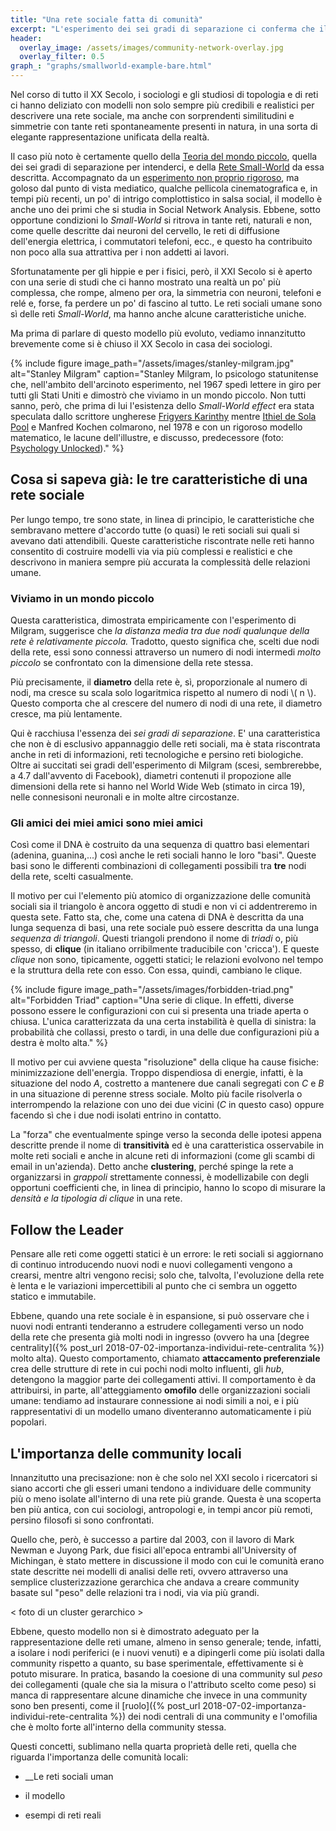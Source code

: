 ```yaml
---
title: "Una rete sociale fatta di comunità"
excerpt: "L'esperimento dei sei gradi di separazione ci conferma che il mondo è sorprendentemente _piccolo_ e _ben connesso_. Recentemente, però, si è scoperto che le reti sociali umane presentano una caratteristica ancora più affascinate, fondamentale per la loro stessa sopravvivenza: l'innata propensione ad organizzarsi in community."
header:
  overlay_image: /assets/images/community-network-overlay.jpg
  overlay_filter: 0.5
graph_: "graphs/smallworld-example-bare.html"
---
```


Nel corso di tutto il XX Secolo, i sociologi e gli studiosi di topologia e di reti ci hanno deliziato con modelli non solo sempre più credibili e realistici per descrivere una rete sociale, ma anche con sorprendenti similitudini e simmetrie con tante reti spontaneamente presenti in natura, in una sorta di elegante rappresentazione unificata della realtà.

Il caso più noto è certamente quello della [Teoria del mondo piccolo](https://it.wikipedia.org/wiki/Teoria_del_mondo_piccolo), quella dei sei gradi di separazione per intenderci, e della [Rete Small-World](https://en.wikipedia.org/wiki/Small-world_network) da essa descritta. Accompagnato da un [esperimento non proprio rigoroso](https://it.wikipedia.org/wiki/Sei_gradi_di_separazione), ma goloso dal punto di vista mediatico, qualche pellicola cinematografica e, in tempi più recenti, un po' di intrigo complottistico in salsa social, il modello è anche uno dei primi che si studia in Social Network Analysis. Ebbene, sotto opportune condizioni lo _Small-World_ si ritrova in tante reti, naturali e non, come quelle descritte dai neuroni del cervello, le reti di diffusione dell'energia elettrica, i commutatori telefoni, ecc., e questo ha contribuito non poco alla sua attrattiva per i non addetti ai lavori.

Sfortunatamente per gli hippie e per i fisici, però, il XXI Secolo si è aperto con una serie di studi che ci hanno mostrato una realtà un po' più complessa, che rompe, almeno per ora, la simmetria con neuroni, telefoni e relé e, forse, fa perdere un po' di fascino al tutto. Le reti sociali umane sono sì delle reti _Small-World_, ma hanno anche alcune caratteristiche uniche.

Ma prima di parlare di questo modello più evoluto, vediamo innanzitutto brevemente come si è chiuso il XX Secolo in casa dei sociologi.

{% include figure image_path="/assets/images/stanley-milgram.jpg" alt="Stanley Milgram" caption="Stanley Milgram, lo psicologo statunitense che, nell'ambito dell'arcinoto esperimento, nel 1967 spedì lettere in giro per tutti gli Stati Uniti e dimostrò che viviamo in un mondo piccolo. Non tutti sanno, però, che prima di lui l'esistenza dello _Small-World effect_ era stata speculata dallo scrittore ungherese [Frigyers Karinthy](http://www.eastjournal.net/archives/74471) mentre [Ithiel de Sola Pool](https://en.wikipedia.org/wiki/Ithiel_de_Sola_Pool) e Manfred Kochen colmarono, nel 1978 e con un rigoroso  modello matematico, le lacune dell'illustre, e discusso, predecessore (foto: [Psychology Unlocked](http://www.psychologyunlocked.com/stanley-milgram/))." %}

## Cosa si sapeva già: le tre caratteristiche di una rete sociale

Per lungo tempo, tre sono state, in linea di principio, le caratteristiche che sembravano mettere d'accordo tutte (o quasi) le reti sociali sui quali si avevano dati attendibili. Queste caratteristiche riscontrate nelle reti hanno consentito di costruire modelli via via più complessi e realistici e che descrivono in maniera sempre più accurata la complessità delle relazioni umane.

### Viviamo in un mondo piccolo

Questa caratteristica, dimostrata empiricamente con l'esperimento di Milgram, suggerisce che _la distanza media tra due nodi qualunque della rete è relativamente piccola._ Tradotto, questo significa che, scelti due nodi della rete, essi sono connessi attraverso un numero di nodi intermedi _molto piccolo_ se confrontato con la dimensione della rete stessa.

Più precisamente, il __diametro__ della rete è, sì, proporzionale al numero di nodi, ma cresce su scala solo logaritmica rispetto al numero di nodi \\( n \\). Questo comporta che al crescere del numero di nodi di una rete, il diametro cresce, ma più lentamente.

Qui è racchiusa l'essenza dei  _sei gradi di separazione_. E' una caratteristica che non è di esclusivo appannaggio delle reti sociali, ma è stata riscontrata anche in reti di informazioni, reti tecnologiche e persino reti biologiche. Oltre ai succitati sei gradi dell'esperimento di Milgram (scesi, sembrerebbe, a 4.7 dall'avvento di Facebook), diametri contenuti il propozione alle dimensioni della rete si hanno nel World Wide Web (stimato in circa 19), nelle connesisoni neuronali e in molte altre circostanze.

### Gli amici dei miei amici sono miei amici

Così come il DNA è costruito da una sequenza di quattro basi elementari (adenina, guanina,...) così anche le reti sociali hanno le loro "basi". Queste basi sono le differenti combinazioni di collegamenti possibili tra __tre__ nodi della rete, scelti casualmente.

Il motivo per cui l'elemento più atomico di organizzazione delle comunità sociali sia il triangolo è ancora oggetto di studi e non vi ci addentreremo in questa sete. Fatto sta, che, come una catena di DNA è descritta da una lunga sequenza di basi, una rete sociale può essere descritta da una lunga _sequenza di triangoli_. Questi triangoli prendono il nome di _triadi_ o, più spesso, di __clique__ (in italiano orribilmente traducibile con 'cricca'). E queste _clique_ non sono, tipicamente, oggetti statici; le relazioni evolvono nel tempo e la struttura della rete con esso. Con essa, quindi, cambiano le clique.

{% include figure image_path="/assets/images/forbidden-triad.png" alt="Forbidden Triad" caption="Una serie di clique. In effetti, diverse possono essere le configurazioni con cui si presenta una triade aperta o chiusa. L'unica caratterizzata da una certa instabilità è quella di sinistra: la probabilità che collassi, presto o tardi, in una delle due configurazioni più a destra è molto alta." %}

Il motivo per cui avviene questa "risoluzione" della clique ha cause fisiche: minimizzazione dell'energia. Troppo dispendiosa di energie, infatti, è la situazione del nodo _A_, costretto a mantenere due canali segregati con _C_ e _B_ in una situazione di perenne stress sociale. Molto più facile risolverla o interrompendo la relazione con uno dei due vicini (_C_ in questo caso) oppure facendo sì che i due nodi isolati entrino in contatto.

La "forza" che eventualmente spinge verso la seconda delle ipotesi appena descritte prende il nome di __transitività__ ed è una caratteristica osservabile in molte reti sociali e anche in alcune reti di informazioni (come gli scambi di email in un'azienda). Detto anche __clustering__, perché spinge la rete a organizzarsi in _grappoli_ strettamente connessi, è modellizabile con degli opportuni coefficienti che, in linea di principio, hanno lo scopo di misurare la _densità e la tipologia di clique_ in una rete.

## Follow the Leader

Pensare alle reti come oggetti statici è un errore: le reti sociali si aggiornano di continuo introducendo nuovi nodi e nuovi collegamenti vengono a crearsi, mentre altri vengono recisi; solo che, talvolta, l'evoluzione della rete è lenta e le variazioni impercettibili al punto che ci sembra un oggetto statico e immutabile.

Ebbene, quando una rete sociale è in espansione, si può osservare che i nuovi nodi entranti tenderanno a estrudere collegamenti verso un nodo della rete che presenta già molti nodi in ingresso (ovvero ha una [degree centrality]({% post_url 2018-07-02-importanza-individui-rete-centralita %}) molto alta). Questo comportamento, chiamato __attaccamento preferenziale__ crea delle strutture di rete in cui pochi nodi molto influenti, gli _hub_, detengono la maggior parte dei collegamenti attivi. Il comportamento è da attribuirsi, in parte, all'atteggiamento __omofilo__ delle organizzazioni sociali umane: tendiamo ad instaurare connessione ai nodi simili a noi, e i più rappresentativi di un modello umano diventeranno automaticamente i più popolari.


## L'importanza delle community locali

Innanzitutto una precisazione: non è che solo nel XXI secolo i ricercatori si siano accorti che gli esseri umani tendono a individuare delle community più o meno isolate all'interno di una rete più grande. Questa è una scoperta ben più antica, con cui sociologi, antropologi e, in tempi ancor più remoti, persino filosofi si sono confrontati.

Quello che, però, è successo a partire dal 2003, con il lavoro di Mark Newman e Juyong Park, due fisici all'epoca entrambi all'University of Michingan, è stato mettere in discussione il modo con cui le comunità erano state descritte nei modelli di analisi delle reti, ovvero attraverso una semplice clusterizzazione gerarchica che andava a creare community basate sul "peso" delle relazioni tra i nodi, via via più grandi.

< foto di un cluster gerarchico >

Ebbene, questo modello non si è dimostrato adeguato per la rappresentazione delle reti umane, almeno in senso generale; tende, infatti, a isolare i nodi periferici (e i nuovi venuti) e a dipingerli come più isolati dalla community rispetto a quanto, su base sperimentale, effettivamente si è potuto misurare. In pratica, basando la coesione di una community sul _peso_ dei collegamenti (quale che sia la misura o l'attributo scelto come peso) si manca di rappresentare alcune dinamiche che invece in una community sono ben presenti, come il [ruolo]({% post_url 2018-07-02-importanza-individui-rete-centralita %}) dei nodi centrali di una community e l'omofilia che è molto forte all'interno della community stessa.

Questi concetti, sublimano nella quarta proprietà delle reti, quella che riguarda l'importanza delle comunità locali:

- __Le reti sociali uman

- il modello
- esempi di reti reali
